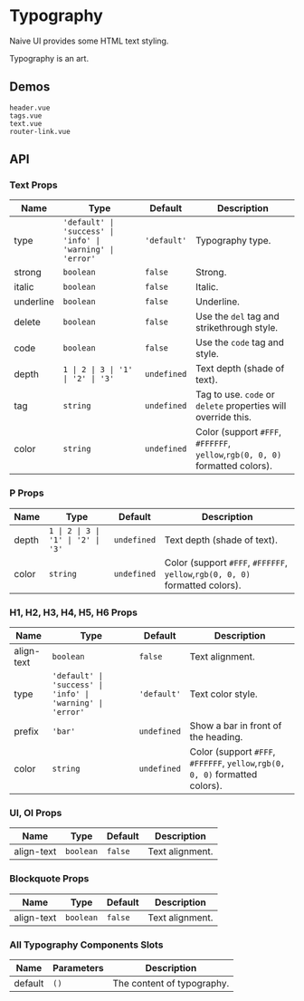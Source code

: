 # Typography

Naive UI provides some HTML text styling.

Typography is an art.

## Demos

```demo
header.vue
tags.vue
text.vue
router-link.vue
```

## API

### Text Props

| Name | Type | Default | Description |
| --- | --- | --- | --- |
| type | `'default' \| 'success' \| 'info' \| 'warning' \| 'error'` | `'default'` | Typography type. |
| strong | `boolean` | `false` | Strong. |
| italic | `boolean` | `false` | Italic. |
| underline | `boolean` | `false` | Underline. |
| delete | `boolean` | `false` | Use the `del` tag and strikethrough style. |
| code | `boolean` | `false` | Use the `code` tag and style. |
| depth | `1 \| 2 \| 3 \| '1' \| '2' \| '3'` | `undefined` | Text depth (shade of text). |
| tag | `string` | `undefined` | Tag to use. `code` or `delete` properties will override this. |
| color | `string` | `undefined` | Color (support `#FFF`, `#FFFFFF`, `yellow`,`rgb(0, 0, 0)` formatted colors). |

### P Props

| Name | Type | Default | Description |
| --- | --- | --- | --- |
| depth | `1 \| 2 \| 3 \| '1' \| '2' \| '3'` | `undefined` | Text depth (shade of text). |
| color | `string` | `undefined` | Color (support `#FFF`, `#FFFFFF`, `yellow`,`rgb(0, 0, 0)` formatted colors). |

### H1, H2, H3, H4, H5, H6 Props

| Name | Type | Default | Description |
| --- | --- | --- | --- |
| align-text | `boolean` | `false` | Text alignment. |
| type | `'default' \| 'success' \| 'info' \| 'warning' \| 'error'` | `'default'` | Text color style. |
| prefix | `'bar'` | `undefined` | Show a bar in front of the heading. |
| color | `string` | `undefined` | Color (support `#FFF`, `#FFFFFF`, `yellow`,`rgb(0, 0, 0)` formatted colors). |

### Ul, Ol Props

| Name       | Type      | Default | Description     |
| ---------- | --------- | ------- | --------------- |
| align-text | `boolean` | `false` | Text alignment. |

### Blockquote Props

| Name       | Type      | Default | Description     |
| ---------- | --------- | ------- | --------------- |
| align-text | `boolean` | `false` | Text alignment. |

### All Typography Components Slots

| Name    | Parameters | Description                |
| ------- | ---------- | -------------------------- |
| default | `()`       | The content of typography. |

